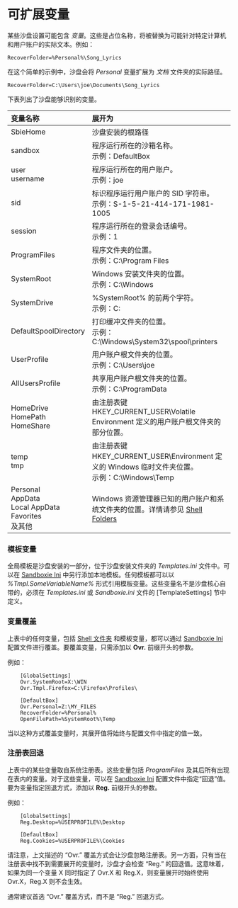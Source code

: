 # 可扩展变量

某些沙盘设置可能包含 _变量_。这些是占位名称，将被替换为可能针对特定计算机和用户账户的实际文本。例如：

```
RecoverFolder=%Personal%\Song_Lyrics
```

在这个简单的示例中，沙盘会将 _Personal_ 变量扩展为 _文档_ 文件夹的实际路径。

```
RecoverFolder=C:\Users\joe\Documents\Song_Lyrics
```

下表列出了沙盘能够识别的变量。

| 变量名称 | 展开为 |
| :--- | :--- |
| SbieHome | 沙盘安装的根路径 |
| sandbox | 程序运行所在的沙箱名称。<br>示例：DefaultBox |
| user <br> username | 程序运行所在的用户账户。<br>示例：joe |
| sid | 标识程序运行用户账户的 SID 字符串。<br>示例：S-1-5-21-414-171-1981-1005 |
| session | 程序运行所在的登录会话编号。<br>示例：1 |
| ProgramFiles | 程序文件夹的位置。<br>示例：C:\Program Files |
| SystemRoot | Windows 安装文件夹的位置。<br>示例：C:\Windows |
| SystemDrive | %SystemRoot% 的前两个字符。<br>示例：C: |
| DefaultSpoolDirectory | 打印缓冲文件夹的位置。<br>示例：C:\Windows\System32\spool\printers |
| UserProfile | 用户账户根文件夹的位置。<br>示例：C:\Users\joe |
| AllUsersProfile | 共享用户账户根文件夹的位置。<br>示例：C:\ProgramData |
| HomeDrive <br> HomePath <br> HomeShare | 由注册表键 HKEY_CURRENT_USER\Volatile Environment 定义的用户账户根文件夹的部分位置。|
| temp <br> tmp | 由注册表键 HKEY_CURRENT_USER\Environment 定义的 Windows 临时文件夹位置。<br>示例：C:\Windows\Temp |
| Personal <br> AppData <br> Local AppData <br> Favorites <br> 及其他 | Windows 资源管理器已知的用户账户和系统文件夹的位置。详情请参见 [Shell Folders](ShellFolders.md) |

### 模板变量

全局模板是沙盘安装的一部分，位于沙盘安装文件夹的 _Templates.ini_ 文件中。可以在 [Sandboxie Ini](SandboxieIni.md) 中另行添加本地模板。任何模板都可以以 _%Tmpl.SomeVariableName%_ 形式引用模板变量。这些变量名不是沙盘核心自带的，必须在 _Templates.ini_ 或 _Sandboxie.ini_ 文件的 [TemplateSettings] 节中定义。

### 变量覆盖

上表中的任何变量，包括 [Shell 文件夹](ShellFolders.md) 和模板变量，都可以通过 [Sandboxie Ini](SandboxieIni.md) 配置文件进行覆盖。要覆盖变量，只需添加以 **Ovr.** 前缀开头的参数。

例如：

```
    [GlobalSettings]
    Ovr.SystemRoot=X:\WIN
    Ovr.Tmpl.Firefox=C:\Firefox\Profiles\
```

```
    [DefaultBox]
    Ovr.Personal=Z:\MY_FILES
    RecoverFolder=%Personal%
    OpenFilePath=%SystemRoot%\Temp
```

当以这种方式覆盖变量时，其展开值将始终与配置文件中指定的值一致。

### 注册表回退

上表中的某些变量取自系统注册表。这些变量包括 _ProgramFiles_ 及其后所有出现在表内的变量。对于这些变量，可以在 [Sandboxie Ini](SandboxieIni.md) 配置文件中指定“回退”值。要为变量指定回退方式，添加以 **Reg.** 前缀开头的参数。

例如：

```
    [GlobalSettings]
    Reg.Desktop=%USERPROFILE%\Desktop
```

```
    [DefaultBox]
    Reg.Cookies=%USERPROFILE%\Cookies
```

请注意，上文描述的 “Ovr.” 覆盖方式会让沙盘忽略注册表。另一方面，只有当在注册表中找不到需要展开的变量时，沙盘才会检查 “Reg.” 的回退值。这意味着，如果为同一个变量 X 同时指定了 Ovr.X 和 Reg.X，则变量展开时始终使用 Ovr.X，Reg.X 则不会生效。

通常建议首选 “Ovr.” 覆盖方式，而不是 “Reg.” 回退方式。